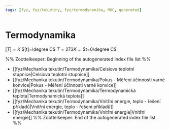 ```yaml
---
tags: [fyz, fyz/tekutiny, fyz/termodynamika, MOC, generated]
---
```

# Termodynamika
$[T]=K$
$[t]=\degree C$
$T=273K$ … $t=0\degree C$

%% Zoottelkeeper: Beginning of the autogenerated index file list  %%
-  [[fyz/Mechanika tekutin/Termodynamika/Celsiova teplotní stupnice|Celsiova teplotní stupnice]]
-  [[fyz/Mechanika tekutin/Termodynamika/Pokus - Měření účinnosti varné konvice|Pokus - Měření účinnosti varné konvice]]
-  [[fyz/Mechanika tekutin/Termodynamika/Termodynamická teplota|Termodynamická teplota]]
-  [[fyz/Mechanika tekutin/Termodynamika/Vnitřní energie, teplo - řešení příkladů|Vnitřní energie, teplo - řešení příkladů]]
-  [[fyz/Mechanika tekutin/Termodynamika/Vnitřní energie|Vnitřní energie]]
%% Zoottelkeeper: End of the autogenerated index file list  %%
